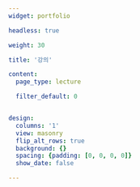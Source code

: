 ```yaml
---
widget: portfolio

headless: true

weight: 30

title: '강의'

content:
  page_type: lecture

  filter_default: 0


design:
  columns: '1'
  view: masonry
  flip_alt_rows: true
  background: {}
  spacing: {padding: [0, 0, 0, 0]}
  show_date: false

---
```

